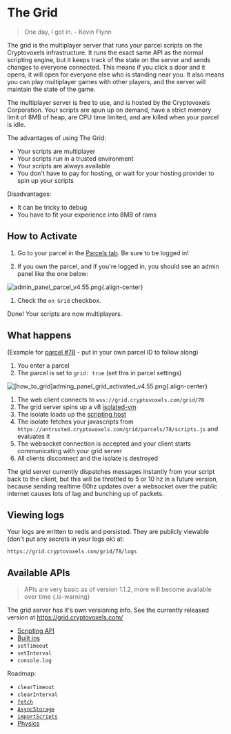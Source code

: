 # The Grid

> One day, I got in. - Kevin Flynn

The grid is the multiplayer server that runs your parcel scripts on the Cryptovoxels infrastructure. It runs the exact same API as the normal scripting engine, but it keeps track of the state on the server and sends changes to everyone connected. This means if you click a door and it opens, it will open for everyone else who is standing near you. It also means you can play multiplayer games with other players, and the server will maintain the state of the game.

The multiplayer server is free to use, and is hosted by the Cryptovoxels Corporation. Your scripts are spun up on demand, have a strict memory limit of 8MB of heap, are CPU time limited, and are killed when your parcel is idle.

The advantages of using The Grid:

* Your scripts are multiplayer
* Your scripts run in a trusted environment
* Your scripts are always available
* You don't have to pay for hosting, or wait for your hosting provider to spin up your scripts

Disadvantages:

* It can be tricky to debug
* You have to fit your experience into 8MB of rams

## How to Activate
1. Go to your parcel in the [Parcels tab](https://www.cryptovoxels.com/account/parcels). Be sure to be logged in!

2. If you own the parcel, and if you're logged in, you should see an admin panel like the one below:

![admin_panel_parcel_v4.55.png](/tutorials/admin_panel_parcel_v4.55.png){.align-center}

1. Check the `on Grid` checkbox.

Done! Your scripts are now multiplayers.

## What happens

(Example for [parcel #78](https://www.cryptovoxels.com/parcels/78) - put in your own parcel ID to follow along)

1. You enter a parcel
2. The parcel is set to `grid: true` (set this in parcel settings)

![[how_to_grid]adming_panel_grid_activated_v4.55.png](/tutorials/[how_to_grid]adming_panel_grid_activated_v4.55.png){.align-center}

1. The web client connects to `wss://grid.cryptovoxels.com/grid/78`
2. The grid server spins up a v8 [isolated-vm](https://www.npmjs.com/package/isolated-vm?activeTab=readme)
3. The isolate loads up the [scripting host](http://github.com/cryptovoxels/scripting)
4. The isolate fetches your javascripts from `https://untrusted.cryptovoxels.com/grid/parcels/78/scripts.js` and evaluates it
5. The websocket connection is accepted and your client starts communicating with your grid server
6. All clients disconnect and the isolate is destroyed

The grid server currently dispatches messages instantly from your script back to the client, but this will be throttled to 5 or 10 hz in a future version, because sending realtime 60hz updates over a websocket over the public internet causes lots of lag and bunching up of packets.

## Viewing logs

Your logs are written to redis and persisted. They are publicly viewable (don't put any secrets in your logs ok) at:

`https://grid.cryptovoxels.com/grid/78/logs`

## Available APIs

> APIs are very basic as of version 1.1.2, more will become available over time {.is-warning}

The grid server has it's own versioning  info. See the currently released version at https://grid.cryptovoxels.com/

* [Scripting API](/docs/Scripting/)
* [Built ins](https://developer.mozilla.org/en-US/docs/Web/JavaScript/Reference/Global_Objects)
* `setTimeout`
* `setInterval`
* `console.log`

Roadmap:

* `clearTimeout`
* `clearInterval`
* [`fetch`](https://developer.mozilla.org/en-US/docs/Web/API/Fetch_API)
* [`AsyncStorage`](https://reactnative.dev/docs/asyncstorage.html)
* [`importScripts`](https://developer.mozilla.org/en-US/docs/Web/API/WorkerGlobalScope/importScripts)
* [Physics](https://schteppe.github.io/cannon.js/)
